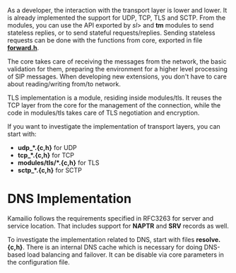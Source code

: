 As a developer, the interaction with the transport layer is lower
and lower. It is already implemented the support for UDP, TCP, TLS and SCTP.
From the modules, you can use the API exported by *sl*> and **tm** modules to send stateless replies, or to
send stateful requests/replies. Sending stateless requests can be done with the functions
from core, exported in file [**forward.h**](https://github.com/kamailio/kamailio/blob/5.3/src/core/forward.h).

The core takes care of receiving the messages from the network, the basic validation for them,
preparing the environment for a higher level processing of SIP messages. When developing new
extensions, you don't have to care about reading/writing from/to network.

TLS implementation is a module, residing inside modules/tls. It reuses the TCP layer from
the core for the management of the connection, while the code in modules/tls takes care
of TLS negotiation and encryption.

If you want to investigate the implementation of transport layers, you can start with:

* **udp_*.{c,h}** for UDP
* **tcp_*.{c,h}** for TCP
* **modules/tls/*.{c,h}** for TLS
* **sctp_*.{c,h}** for SCTP

# DNS Implementation #
Kamailio follows the requirements specified in RFC3263 for server and service location.
That includes support for **NAPTR** and **SRV** records as well.

To investigate the implementation related to DNS, start with files **resolve.{c,h}**.
There is an internal DNS cache which is necessary for doing DNS-based load
balancing and failover. It can be disable via core parameters in the configuration file.